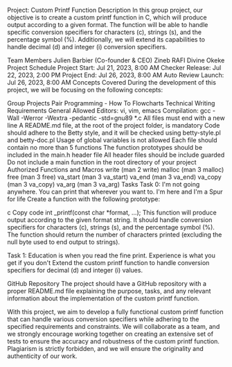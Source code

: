 Project: Custom Printf Function
Description
In this group project, our objective is to create a custom printf function in C, which will produce output according to a given format. The function will be able to handle specific conversion specifiers for characters (c), strings (s), and the percentage symbol (%). Additionally, we will extend its capabilities to handle decimal (d) and integer (i) conversion specifiers.

Team Members
Julien Barbier (Co-founder & CEO)
Zineb RAFI
Divine Okeke
Project Schedule
Project Start: Jul 21, 2023, 8:00 AM
Checker Release: Jul 22, 2023, 2:00 PM
Project End: Jul 26, 2023, 8:00 AM
Auto Review Launch: Jul 26, 2023, 8:00 AM
Concepts Covered
During the development of this project, we will be focusing on the following concepts:

Group Projects
Pair Programming - How To
Flowcharts
Technical Writing
Requirements
General
Allowed Editors: vi, vim, emacs
Compilation: gcc -Wall -Werror -Wextra -pedantic -std=gnu89 *.c
All files must end with a new line
A README.md file, at the root of the project folder, is mandatory
Code should adhere to the Betty style, and it will be checked using betty-style.pl and betty-doc.pl
Usage of global variables is not allowed
Each file should contain no more than 5 functions
The function prototypes should be included in the main.h header file
All header files should be include guarded
Do not include a main function in the root directory of your project
Authorized Functions and Macros
write (man 2 write)
malloc (man 3 malloc)
free (man 3 free)
va_start (man 3 va_start)
va_end (man 3 va_end)
va_copy (man 3 va_copy)
va_arg (man 3 va_arg)
Tasks
Task 0: I'm not going anywhere. You can print that wherever you want to. I'm here and I'm a Spur for life
Create a function with the following prototype:

c
Copy code
int _printf(const char *format, ...);
This function will produce output according to the given format string. It should handle conversion specifiers for characters (c), strings (s), and the percentage symbol (%). The function should return the number of characters printed (excluding the null byte used to end output to strings).

Task 1: Education is when you read the fine print. Experience is what you get if you don't
Extend the custom printf function to handle conversion specifiers for decimal (d) and integer (i) values.

GitHub Repository
The project should have a GitHub repository with a proper README.md file explaining the purpose, tasks, and any relevant information about the implementation of the custom printf function.

With this project, we aim to develop a fully functional custom printf function that can handle various conversion specifiers while adhering to the specified requirements and constraints. We will collaborate as a team, and we strongly encourage working together on creating an extensive set of tests to ensure the accuracy and robustness of the custom printf function. Plagiarism is strictly forbidden, and we will ensure the originality and authenticity of our work.
